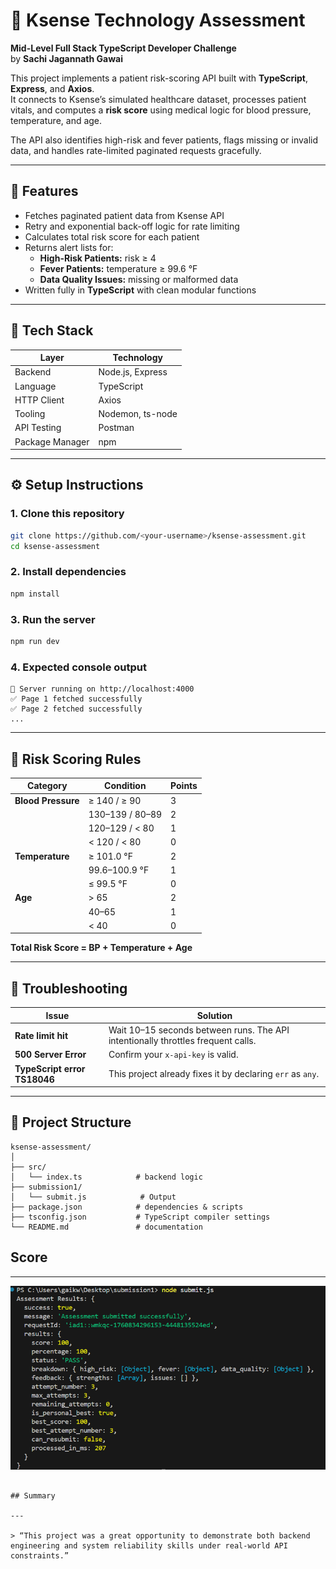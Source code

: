 # 🧠 Ksense Technology Assessment
**Mid-Level Full Stack TypeScript Developer Challenge**  
by **Sachi Jagannath Gawai**  

This project implements a patient risk-scoring API built with **TypeScript**, **Express**, and **Axios**.  
It connects to Ksense’s simulated healthcare dataset, processes patient vitals, and computes a **risk score** using medical logic for blood pressure, temperature, and age.  

The API also identifies high-risk and fever patients, flags missing or invalid data, and handles rate-limited paginated requests gracefully.

---

## 🚀 Features
- Fetches paginated patient data from Ksense API  
- Retry and exponential back-off logic for rate limiting  
- Calculates total risk score for each patient  
- Returns alert lists for:  
  - **High-Risk Patients:** risk ≥ 4  
  - **Fever Patients:** temperature ≥ 99.6 °F  
  - **Data Quality Issues:** missing or malformed data  
- Written fully in **TypeScript** with clean modular functions  

---

## 🧩 Tech Stack
| Layer | Technology |
|--------|-------------|
| Backend | Node.js, Express |
| Language | TypeScript |
| HTTP Client | Axios |
| Tooling | Nodemon, ts-node |
| API Testing | Postman |
| Package Manager | npm |


---

## ⚙️ Setup Instructions

### 1. Clone this repository
```bash
git clone https://github.com/<your-username>/ksense-assessment.git
cd ksense-assessment
```

### 2. Install dependencies
```bash
npm install
```

### 3. Run the server
```bash
npm run dev
```

### 4. Expected console output
```
🚀 Server running on http://localhost:4000
✅ Page 1 fetched successfully
✅ Page 2 fetched successfully
...
```


---

## 🧮 Risk Scoring Rules

| Category | Condition | Points |
|-----------|------------|--------|
| **Blood Pressure** | ≥ 140 / ≥ 90 | 3 |
|                   | 130–139 / 80–89 | 2 |
|                   | 120–129 / < 80 | 1 |
|                   | < 120 / < 80 | 0 |
| **Temperature**   | ≥ 101.0 °F | 2 |
|                   | 99.6–100.9 °F | 1 |
|                   | ≤ 99.5 °F | 0 |
| **Age**           | > 65 | 2 |
|                   | 40–65 | 1 |
|                   | < 40 | 0 |

**Total Risk Score = BP + Temperature + Age**

---



## 🧰 Troubleshooting

| Issue | Solution |
|--------|-----------|
| **Rate limit hit** | Wait 10–15 seconds between runs. The API intentionally throttles frequent calls. |
| **500 Server Error** | Confirm your `x-api-key` is valid. |
| **TypeScript error TS18046** | This project already fixes it by declaring `err` as `any`. |

---

## 🧾 Project Structure
```
ksense-assessment/
│
├── src/
│   └── index.ts            # backend logic
├── submission1/
│   └── submit.js            # Output
├── package.json            # dependencies & scripts
├── tsconfig.json           # TypeScript compiler settings
└── README.md               # documentation
```

## Score 



---

![Final Output](img/Final_Output.png)
```

## Summary

---

> “This project was a great opportunity to demonstrate both backend engineering and system reliability skills under real-world API constraints.”



```
